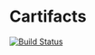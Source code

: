 # Cartifacts

[![Build Status](https://drone.matthewgamble.net/api/badges/cartifacts/cartifacts/status.svg?ref=refs/heads/main)](https://drone.matthewgamble.net/cartifacts/cartifacts)
